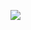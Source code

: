 ![](https://www.insidehook.com/wp-content/uploads/2016/10/whereeveryougothereyouare-1.gif?fit=566%2C800)
